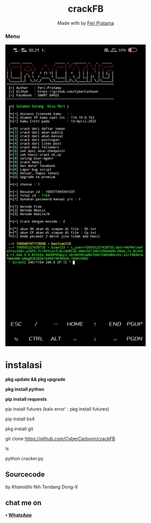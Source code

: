 <h1 align="center">
  crackFB
</h1>
</div>
<p align="center">
  Made with  by <a href="https://github.com/CyberCarboon">Feri Pratama</a>
</p>
<p align="center">
 
### Menu
 <img src="https://github.com/CyberCarboon/crackFB/blob/main/Screenshot_20220413_102115.jpg" width="440" title="Menu" alt="Menu">
</p>

# instalasi

**pkg update && pkg upgrade**

**pkg install python**

**pip install requests**

pip install futures (kalo error' : pkg install futures)

pip install bs4

pkg install git

git clone https://github.com/CyberCarboon/crackFB

ls

python cracker.py

## Sourcecode
 by Khamidihi Nih Tendang Dong-X

## chat me on
<b>• [WhatsApp](https://api.whatsapp.com/send?phone=+62882-2534-9583&text=Assalamu'alaikum)</b>
<br>
